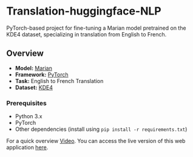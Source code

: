 # Translation-huggingface-NLP
PyTorch-based project for fine-tuning a Marian model pretrained on the KDE4 dataset, specializing in translation from English to French.

## Overview

- **Model:** [Marian](https://huggingface.co/transformers/model_doc/marian.html)
- **Framework:** [PyTorch](https://pytorch.org/)
- **Task:** English to French Translation
- **Dataset:** [KDE4](https://huggingface.co/datasets/kde4)

### Prerequisites

- Python 3.x
- PyTorch
- Other dependencies (install using `pip install -r requirements.txt`)

For a quick overview [Video](https://drive.google.com/file/d/1xaW__7UkCUJy-TVK/view?usp=sharing). You can access the live version of this web application [here](https://thamindubluechiptechasia-huge-nlp-projectt.hf.space). 
